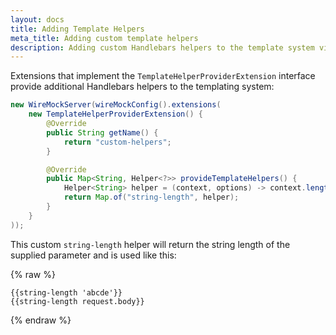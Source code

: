 ```yaml
---
layout: docs
title: Adding Template Helpers
meta_title: Adding custom template helpers
description: Adding custom Handlebars helpers to the template system via extensions
---
```


Extensions that implement the `TemplateHelperProviderExtension` interface provide additional Handlebars helpers to the templating system:

```java
new WireMockServer(wireMockConfig().extensions(
    new TemplateHelperProviderExtension() {
        @Override
        public String getName() {
            return "custom-helpers";
        }

        @Override
        public Map<String, Helper<?>> provideTemplateHelpers() {
            Helper<String> helper = (context, options) -> context.length();
            return Map.of("string-length", helper);
        }
    }
));
```

This custom `string-length` helper will return the string length of the supplied parameter and is used like this:

{% raw %}

```
{{string-length 'abcde'}}
{{string-length request.body}}
```

{% endraw %}

